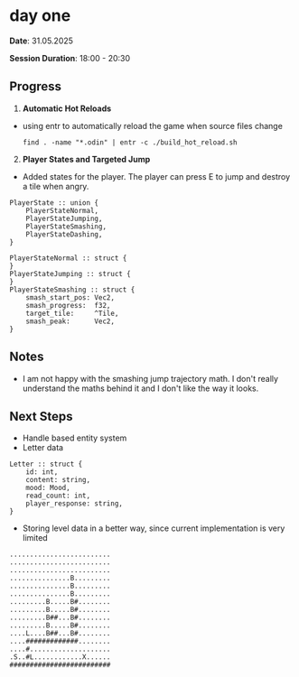 # day one

**Date**: 31.05.2025

**Session Duration**: 18:00 - 20:30

## Progress

1. **Automatic Hot Reloads**

- using entr to automatically reload the game when source files change

  `find . -name "*.odin" | entr -c ./build_hot_reload.sh`

2. **Player States and Targeted Jump**
- Added states for the player. The player can press E to jump and destroy a tile when angry.
```odin
PlayerState :: union {
	PlayerStateNormal,
	PlayerStateJumping,
	PlayerStateSmashing,
	PlayerStateDashing,
}

PlayerStateNormal :: struct {
}
PlayerStateJumping :: struct {
}
PlayerStateSmashing :: struct {
	smash_start_pos: Vec2,
	smash_progress:  f32,
	target_tile:     ^Tile,
	smash_peak:      Vec2,
}
```

## Notes

- I am not happy with the smashing jump trajectory math. I don't really understand the maths behind it and I don't like the way it looks.

## Next Steps
- Handle based entity system
- Letter data

```odin
Letter :: struct {
    id: int,
    content: string,
    mood: Mood,
    read_count: int,
    player_response: string,
}
```

- Storing level data in a better way, since current implementation is very limited

```
.........................
.........................
.........................
...............B.........
...............B.........
...............B.........
.........B.....B#........
.........B.....B#........
.........B##...B#........
.........B.....B#........
....L....B##...B#........
....#############........
....#....................
.S..#L............X......
#########################
```
